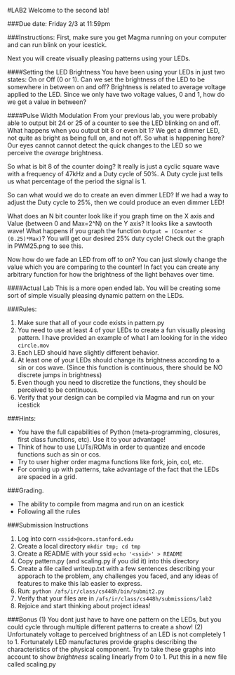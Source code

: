 #LAB2
Welcome to the second lab!

###Due date: 
Friday 2/3 at 11:59pm

###Instructions:
First, make sure you get Magma running on your computer and can run blink on your icestick.

Next you will create visually pleasing patterns using your LEDs.

####Setting the LED Brightness
You have been using your LEDs in just two states: On or Off (0 or 1). Can we set the brightness of the LED to be somewhere in between on and off? Brightness is related to average voltage applied to the LED. Since we only have two voltage values, 0 and 1, how do we get a value in between?

####Pulse Width Modulation
From your previous lab, you were probably able to output bit 24 or 25 of a counter to see the LED blinking on and off. What happens when you output bit 8 or even bit 1? We get a dimmer LED, not quite as bright as being full on, and not off. So what is happening here? Our eyes cannot cannot detect the quick changes to the LED so we perceive the *average* brightness.

So what is bit 8 of the counter doing? It really is just a cyclic square wave with a frequency of 47kHz and a Duty cycle of 50%.
A Duty cycle just tells us what percentage of the period the signal is 1. 

So can what would we do to create an even dimmer LED? 
If we had a way to adjust the Duty cycle to 25%, then we could produce an even dimmer LED!

What does an N bit counter look like if you graph time on the X axis and Value (between 0 and Max=2^N) on the Y axis? It looks like a sawtooth wave! What happens if you graph the function ```Output = (Counter < (0.25)*Max)```? You will get our desired 25% duty cycle! Check out the graph in PWM25.png to see this. 

Now how do we fade an LED from off to on? You can just slowly change the value which you are comparing to the counter! In fact you can create any arbitrary function for how the brightness of the light behaves over time.

####Actual Lab
 This is a more open ended lab. You will be creating some sort of simple visually pleasing dynamic pattern on the LEDs. 

###Rules:

1. Make sure that all of your code exists in pattern.py
2. You need to use at least 4 of your LEDs to create a fun visually pleasing pattern. I have provided an example of what I am looking for in the video ```circle.mov```
3. Each LED should have slightly different behavior.
4. At least one of your LEDs should change its brightness according to a sin or cos wave. (Since this function is continuous, there should be NO discrete jumps in brightness)
5. Even though you need to discretize the functions, they should be perceived to be continuous.
6. Verify that your design can be compiled via Magma and run on your icestick 

###Hints: 
  * You have the full capabilities of Python (meta-programming, closures, first class functions, etc). Use it to your advantage!
  * Think of how to use LUTs/ROMs in order to quantize and encode functions such as sin or cos.
  * Try to user higher order magma functions like fork, join, col, etc. 
  * For coming up with patterns, take advantage of the fact that the LEDs are spaced in a grid.


###Grading.
  * The ability to compile from magma and run on an icestick
  * Following all the rules
    

###Submission Instructions
	
1. Log into corn ```<ssid>@corn.stanford.edu```
2. Create a local directory ```mkdir tmp; cd tmp```
3. Create a README with your ssid ```echo '<ssid>' > README```
4. Copy pattern.py (and scaling.py if you did it) into this directory
5. Create a file called writeup.txt with a few sentences describing your apporach to the problem, any challenges you faced, and any ideas of features to make this lab easier to express.
6. Run: ```python /afs/ir/class/cs448h/bin/submit2.py```
7. Verify that your files are in ```/afs/ir/class/cs448h/submissions/lab2```
8. Rejoice and start thinking about project ideas!

###Bonus
(1) You dont just have to have one pattern on the LEDs, but you could cycle through multiple different patterns to create a show!
(2) Unfortunately voltage to perceived brightness of an LED is not completely 1 to 1. Fortunately LED manufactures provide graphs describing the characteristics of the physical component. Try to take these graphs into account to show *brightness* scaling linearly from 0 to 1. Put this in a new file called scaling.py
